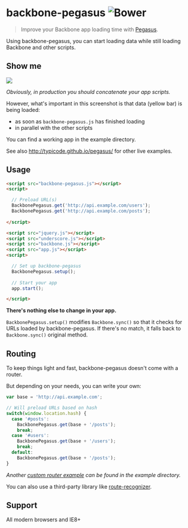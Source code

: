 # backbone-pegasus ![Bower](https://img.shields.io/bower/v/backbone-pegasus.svg?style=flat)

> Improve your Backbone app loading time with [Pegasus](https://github.com/typicode/pegasus).

Using backbone-pegasus, you can start loading data while still loading Backbone and other scripts.

## Show me

![](http://i.imgur.com/gT3DR18.png)

_Obviously, in production you should concatenate your app scripts._

However, what's important in this screenshot is that  data (yellow bar) is being loaded:

* as soon as `backbone-pegasus.js` has finished loading
* in parallel with the other scripts

You can find a working app in the example directory.

See also http://typicode.github.io/pegasus/ for other live examples.

## Usage

```html
<script src="backbone-pegasus.js"></script>
<script>

  // Preload URL(s)
  BackbonePegasus.get('http://api.example.com/users');
  BackbonePegasus.get('http://api.example.com/posts');
  
</script>

<script src="jquery.js"></script>
<script src="underscore.js"></script>
<script src="backbone.js"></script>
<script src="app.js"></script>
<script>

  // Set up backbone-pegasus
  BackbonePegasus.setup();
  
  // Start your app
  app.start();

</script>
```

__There's nothing else to change in your app.__

`BackbonePegasus.setup()` modifies `Backbone.sync()` so that it checks for URLs loaded by backbone-pegasus. If there's no match, it falls back to `Backbone.sync()` original method.

## Routing

To keep things light and fast, backbone-pegasus doesn't come with a router.

But depending on your needs, you can write your own:

```javascript
var base = 'http://api.example.com';

// Will preload URLs based on hash
switch(window.location.hash) {
  case '#posts':
    BackbonePegasus.get(base + '/posts');
    break;
  case '#users':
    BackbonePegasus.get(base + '/users');
    break;
  default:
    BackbonePegasus.get(base + '/posts');
}
```

_Another [custom router example](https://github.com/typicode/backbone-pegasus/blob/master/example/index.html#L37) can be found in the example directory._

You can also use a third-party library like [route-recognizer](https://github.com/tildeio/route-recognizer).

## Support

All modern browsers and IE8+
